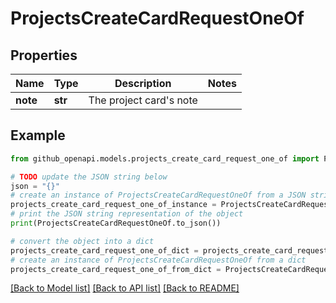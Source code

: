 # ProjectsCreateCardRequestOneOf


## Properties

Name | Type | Description | Notes
------------ | ------------- | ------------- | -------------
**note** | **str** | The project card&#39;s note | 

## Example

```python
from github_openapi.models.projects_create_card_request_one_of import ProjectsCreateCardRequestOneOf

# TODO update the JSON string below
json = "{}"
# create an instance of ProjectsCreateCardRequestOneOf from a JSON string
projects_create_card_request_one_of_instance = ProjectsCreateCardRequestOneOf.from_json(json)
# print the JSON string representation of the object
print(ProjectsCreateCardRequestOneOf.to_json())

# convert the object into a dict
projects_create_card_request_one_of_dict = projects_create_card_request_one_of_instance.to_dict()
# create an instance of ProjectsCreateCardRequestOneOf from a dict
projects_create_card_request_one_of_from_dict = ProjectsCreateCardRequestOneOf.from_dict(projects_create_card_request_one_of_dict)
```
[[Back to Model list]](../README.md#documentation-for-models) [[Back to API list]](../README.md#documentation-for-api-endpoints) [[Back to README]](../README.md)


